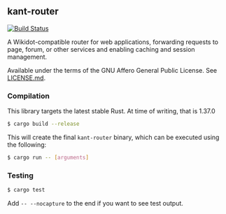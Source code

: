## kant-router
[![Build Status](https://travis-ci.org/Nu-SCPTheme/kant-router.svg?branch=master)](https://travis-ci.org/Nu-SCPTheme/kant-router)

A Wikidot-compatible router for web applications, forwarding requests to page, forum, or other services and enabling caching and session management.

Available under the terms of the GNU Affero General Public License. See [LICENSE.md](LICENSE).

### Compilation
This library targets the latest stable Rust. At time of writing, that is 1.37.0

```sh
$ cargo build --release
```

This will create the final `kant-router` binary, which can be executed using the following:

```sh
$ cargo run -- [arguments]
```

### Testing
```sh
$ cargo test
```

Add `-- --nocapture` to the end if you want to see test output.
